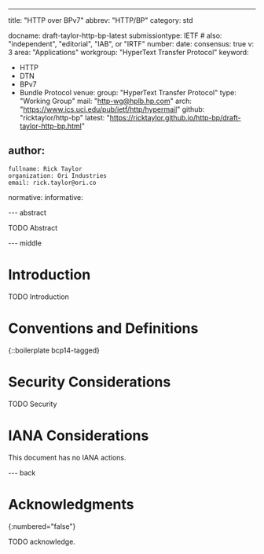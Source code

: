 ---
title: "HTTP over BPv7"
abbrev: "HTTP/BP"
category: std

docname: draft-taylor-http-bp-latest
submissiontype: IETF  # also: "independent", "editorial", "IAB", or "IRTF"
number:
date:
consensus: true
v: 3
area: "Applications"
workgroup: "HyperText Transfer Protocol"
keyword:
 - HTTP
 - DTN
 - BPv7
 - Bundle Protocol
venue:
  group: "HyperText Transfer Protocol"
  type: "Working Group"
  mail: "http-wg@hplb.hp.com"
  arch: "https://www.ics.uci.edu/pub/ietf/http/hypermail"
  github: "ricktaylor/http-bp"
  latest: "https://ricktaylor.github.io/http-bp/draft-taylor-http-bp.html"

author:
 -
    fullname: Rick Taylor
    organization: Ori Industries
    email: rick.taylor@ori.co

normative:
informative:


--- abstract

TODO Abstract


--- middle

# Introduction

TODO Introduction


# Conventions and Definitions

{::boilerplate bcp14-tagged}


# Security Considerations

TODO Security


# IANA Considerations

This document has no IANA actions.


--- back

# Acknowledgments
{:numbered="false"}

TODO acknowledge.

